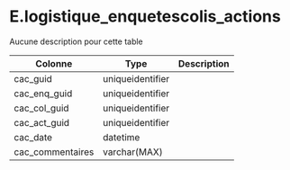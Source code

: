 # E.logistique_enquetescolis_actions

Aucune description pour cette table

Colonne|Type|Description
---|---|---
cac_guid|uniqueidentifier|
cac_enq_guid|uniqueidentifier|
cac_col_guid|uniqueidentifier|
cac_act_guid|uniqueidentifier|
cac_date|datetime|
cac_commentaires|varchar(MAX)|
